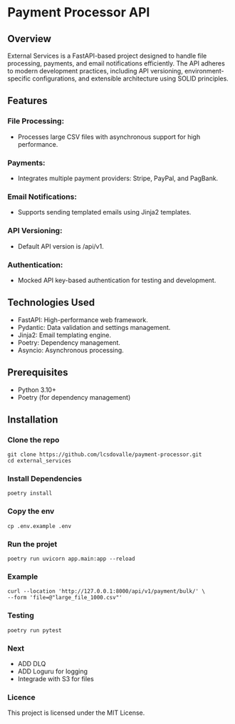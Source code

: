 # Payment Processor API

## Overview

External Services is a FastAPI-based project designed to handle file processing, payments, and email notifications efficiently. The API adheres to modern development practices, including API versioning, environment-specific configurations, and extensible architecture using SOLID principles.

## Features 
### File Processing:
- Processes large CSV files with asynchronous support for high performance.
### Payments:
- Integrates multiple payment providers: Stripe, PayPal, and PagBank.
### Email Notifications:
- Supports sending templated emails using Jinja2 templates.
### API Versioning:
- Default API version is /api/v1.
### Authentication:
- Mocked API key-based authentication for testing and development.

## Technologies Used
- FastAPI: High-performance web framework.
- Pydantic: Data validation and settings management.
- Jinja2: Email templating engine.
- Poetry: Dependency management.
- Asyncio: Asynchronous processing.

## Prerequisites
- Python 3.10+
- Poetry (for dependency management)

## Installation

### Clone the repo
```
git clone https://github.com/lcsdovalle/payment-processor.git
cd external_services
```

### Install Dependencies
```poetry install```

### Copy the env
```
cp .env.example .env

```

### Run the projet
```
poetry run uvicorn app.main:app --reload
```

### Example
```
curl --location 'http://127.0.0.1:8000/api/v1/payment/bulk/' \
--form 'file=@"large_file_1000.csv"'
```

### Testing
```
poetry run pytest
```

### Next
- ADD DLQ
- ADD Loguru for logging
- Integrade with S3 for files

### Licence
This project is licensed under the MIT License.
